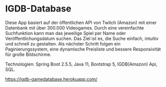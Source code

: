 # IGDB-Database

Diese App basiert auf der öffentlichen API von Twitch (Amazon) mit einer Datenbank mit über 300.000 Videogames. Durch eine vereinfachte Suchfunktion kann man das jeweilige Spiel per Name oder Veröffentlichungsdatum suchen. Das Ziel ist es, die Suche einfach, intuitiv und schnell zu gestalten. Als nächster Schritt folgen ein Paginierungssystem, eine dynamische Preisliste und bessere Responsivität für große Bildschirme.

Technologien: Spring Boot 2.5.5, Java 11, Bootstrap 5, IGDB(Amazon) Api, SQL.

https://igdb-gamedatabase.herokuapp.com/
